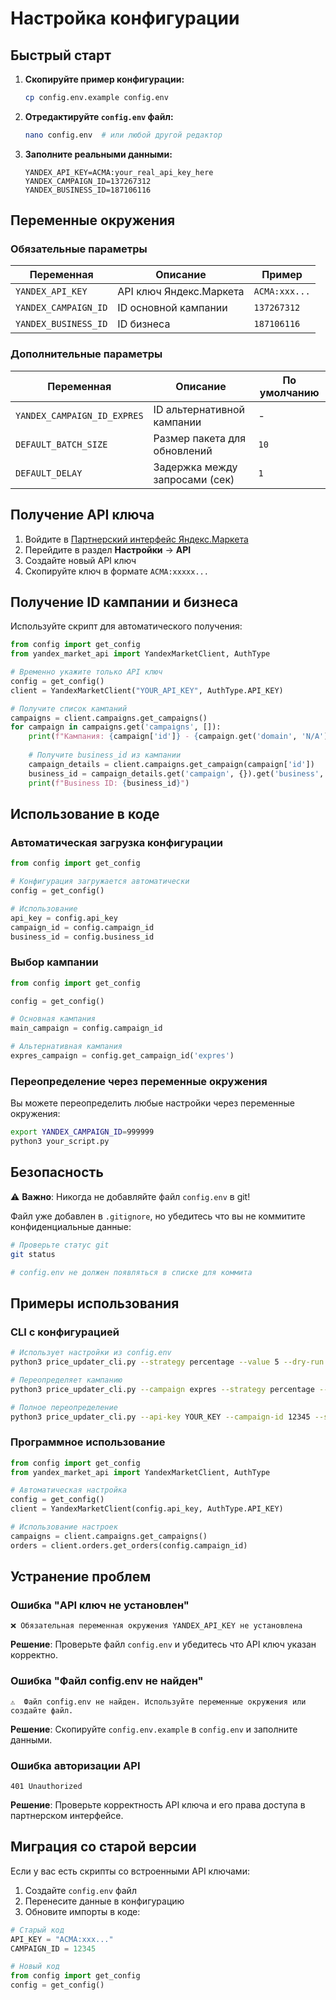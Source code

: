 # Настройка конфигурации

## Быстрый старт

1. **Скопируйте пример конфигурации:**
   ```bash
   cp config.env.example config.env
   ```

2. **Отредактируйте `config.env` файл:**
   ```bash
   nano config.env  # или любой другой редактор
   ```

3. **Заполните реальными данными:**
   ```env
   YANDEX_API_KEY=ACMA:your_real_api_key_here
   YANDEX_CAMPAIGN_ID=137267312
   YANDEX_BUSINESS_ID=187106116
   ```

## Переменные окружения

### Обязательные параметры

| Переменная | Описание | Пример |
|------------|----------|--------|
| `YANDEX_API_KEY` | API ключ Яндекс.Маркета | `ACMA:xxx...` |
| `YANDEX_CAMPAIGN_ID` | ID основной кампании | `137267312` |
| `YANDEX_BUSINESS_ID` | ID бизнеса | `187106116` |

### Дополнительные параметры

| Переменная | Описание | По умолчанию |
|------------|----------|--------------|
| `YANDEX_CAMPAIGN_ID_EXPRES` | ID альтернативной кампании | - |
| `DEFAULT_BATCH_SIZE` | Размер пакета для обновлений | `10` |
| `DEFAULT_DELAY` | Задержка между запросами (сек) | `1` |

## Получение API ключа

1. Войдите в [Партнерский интерфейс Яндекс.Маркета](https://partner.market.yandex.ru/)
2. Перейдите в раздел **Настройки** → **API**
3. Создайте новый API ключ
4. Скопируйте ключ в формате `ACMA:xxxxx...`

## Получение ID кампании и бизнеса

Используйте скрипт для автоматического получения:

```python
from config import get_config
from yandex_market_api import YandexMarketClient, AuthType

# Временно укажите только API ключ
config = get_config()
client = YandexMarketClient("YOUR_API_KEY", AuthType.API_KEY)

# Получите список кампаний
campaigns = client.campaigns.get_campaigns()
for campaign in campaigns.get('campaigns', []):
    print(f"Кампания: {campaign['id']} - {campaign.get('domain', 'N/A')}")
    
    # Получите business_id из кампании
    campaign_details = client.campaigns.get_campaign(campaign['id'])
    business_id = campaign_details.get('campaign', {}).get('business', {}).get('id')
    print(f"Business ID: {business_id}")
```

## Использование в коде

### Автоматическая загрузка конфигурации

```python
from config import get_config

# Конфигурация загружается автоматически
config = get_config()

# Использование
api_key = config.api_key
campaign_id = config.campaign_id
business_id = config.business_id
```

### Выбор кампании

```python
from config import get_config

config = get_config()

# Основная кампания
main_campaign = config.campaign_id

# Альтернативная кампания
expres_campaign = config.get_campaign_id('expres')
```

### Переопределение через переменные окружения

Вы можете переопределить любые настройки через переменные окружения:

```bash
export YANDEX_CAMPAIGN_ID=999999
python3 your_script.py
```

## Безопасность

⚠️ **Важно**: Никогда не добавляйте файл `config.env` в git!

Файл уже добавлен в `.gitignore`, но убедитесь что вы не коммитите конфиденциальные данные:

```bash
# Проверьте статус git
git status

# config.env не должен появляться в списке для коммита
```

## Примеры использования

### CLI с конфигурацией

```bash
# Использует настройки из config.env
python3 price_updater_cli.py --strategy percentage --value 5 --dry-run

# Переопределяет кампанию
python3 price_updater_cli.py --campaign expres --strategy percentage --value 5

# Полное переопределение
python3 price_updater_cli.py --api-key YOUR_KEY --campaign-id 12345 --strategy percentage --value 5
```

### Программное использование

```python
from config import get_config
from yandex_market_api import YandexMarketClient, AuthType

# Автоматическая настройка
config = get_config()
client = YandexMarketClient(config.api_key, AuthType.API_KEY)

# Использование настроек
campaigns = client.campaigns.get_campaigns()
orders = client.orders.get_orders(config.campaign_id)
```

## Устранение проблем

### Ошибка "API ключ не установлен"

```
❌ Обязательная переменная окружения YANDEX_API_KEY не установлена
```

**Решение**: Проверьте файл `config.env` и убедитесь что API ключ указан корректно.

### Ошибка "Файл config.env не найден"

```
⚠️  Файл config.env не найден. Используйте переменные окружения или создайте файл.
```

**Решение**: Скопируйте `config.env.example` в `config.env` и заполните данными.

### Ошибка авторизации API

```
401 Unauthorized
```

**Решение**: Проверьте корректность API ключа и его права доступа в партнерском интерфейсе.

## Миграция со старой версии

Если у вас есть скрипты со встроенными API ключами:

1. Создайте `config.env` файл
2. Перенесите данные в конфигурацию
3. Обновите импорты в коде:

```python
# Старый код
API_KEY = "ACMA:xxx..."
CAMPAIGN_ID = 12345

# Новый код
from config import get_config
config = get_config()
```